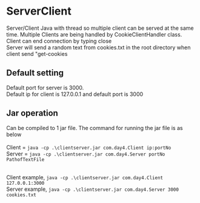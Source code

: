# ServerClient
Server/Client Java with thread so multiple client can be served at the same time. Multiple Clients are being handled by CookieClientHandler class. Client can end connection by typing close  
Server will send a random text from cookies.txt in the root directory when client send "get-cookies

## Default setting
Default port for server is 3000.  
Default ip for client is 127.0.0.1 and default port is 3000  

## Jar operation
Can be compiled to 1 jar file. The command for running the jar file is as below<br><br>
Client = `java -cp .\clientserver.jar com.day4.Client ip:portNo`  
Server = `java -cp .\clientserver.jar com.day4.Server portNo PathofTextFile`<br><br>

Client example, `java -cp .\clientserver.jar com.day4.Client 127.0.0.1:3000`<br>
Server example, `java -cp .\clientserver.jar com.day4.Server 3000 cookies.txt`
